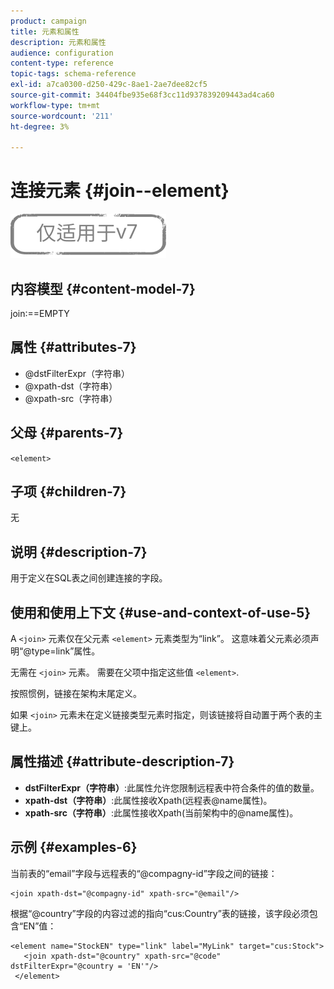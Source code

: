 ```yaml
---
product: campaign
title: 元素和属性
description: 元素和属性
audience: configuration
content-type: reference
topic-tags: schema-reference
exl-id: a7ca0300-d250-429c-8ae1-2ae7dee82cf5
source-git-commit: 34404fbe935e68f3cc11d937839209443ad4ca60
workflow-type: tm+mt
source-wordcount: '211'
ht-degree: 3%

---
```


# 连接元素 {#join--element}

![](../../../assets/v7-only.svg)

## 内容模型 {#content-model-7}

join:==EMPTY

## 属性 {#attributes-7}

* @dstFilterExpr（字符串）
* @xpath-dst（字符串）
* @xpath-src（字符串）

## 父母 {#parents-7}

`<element>`

## 子项 {#children-7}

无

## 说明 {#description-7}

用于定义在SQL表之间创建连接的字段。

## 使用和使用上下文 {#use-and-context-of-use-5}

A `<join>`  元素仅在父元素  `<element>`  元素类型为“link”。 这意味着父元素必须声明“@type=link”属性。

无需在 `<join>`  元素。 需要在父项中指定这些值  `<element>`.

按照惯例，链接在架构末尾定义。

如果 `<join>` 元素未在定义链接类型元素时指定，则该链接将自动置于两个表的主键上。

## 属性描述 {#attribute-description-7}

* **dstFilterExpr（字符串）**:此属性允许您限制远程表中符合条件的值的数量。
* **xpath-dst（字符串）**:此属性接收Xpath(远程表@name属性)。
* **xpath-src（字符串）**:此属性接收Xpath(当前架构中的@name属性)。

## 示例 {#examples-6}

当前表的“email”字段与远程表的“@compagny-id”字段之间的链接：

```
<join xpath-dst="@compagny-id" xpath-src="@email"/>
```

根据“@country”字段的内容过滤的指向“cus:Country”表的链接，该字段必须包含“EN”值：

```
<element name="StockEN" type="link" label="MyLink" target="cus:Stock">
   <join xpath-dst="@country" xpath-src="@code" dstFilterExpr="@country = 'EN'"/>
 </element>
```

